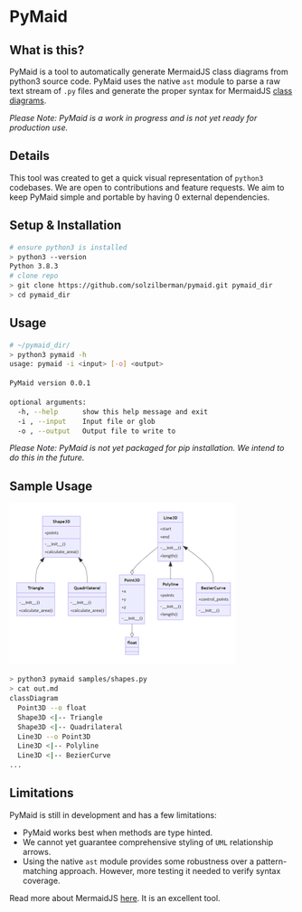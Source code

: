 # PyMaid

## What is this?
PyMaid is a tool to automatically generate MermaidJS class diagrams from python3 source code. PyMaid uses the native `ast` module to parse a raw text stream of `.py` files and generate the proper syntax for MermaidJS [class diagrams](https://mermaid.js.org/syntax/classDiagram.html). 

*Please Note: PyMaid is a work in progress and is not yet ready for production use.* 

## Details
This tool was created to get a quick visual representation of `python3` codebases. We are open to contributions and feature requests. We aim to keep PyMaid simple and portable by having 0 external dependencies. 

## Setup & Installation
```bash
# ensure python3 is installed
> python3 --version
Python 3.8.3
# clone repo
> git clone https://github.com/solzilberman/pymaid.git pymaid_dir
> cd pymaid_dir
```

## Usage
```bash
# ~/pymaid_dir/
> python3 pymaid -h
usage: pymaid -i <input> [-o] <output>

PyMaid version 0.0.1

optional arguments:
  -h, --help      show this help message and exit
  -i , --input    Input file or glob
  -o , --output   Output file to write to
```
*Please Note: PyMaid is not yet packaged for pip installation. We intend to do this in the future.*

## Sample Usage

![](samples/shapes.png)  
```bash
> python3 pymaid samples/shapes.py
> cat out.md
classDiagram
  Point3D --o float
  Shape3D <|-- Triangle
  Shape3D <|-- Quadrilateral
  Line3D --o Point3D
  Line3D <|-- Polyline
  Line3D <|-- BezierCurve
... 
```

## Limitations
PyMaid is still in development and has a few limitations:
- PyMaid works best when methods are type hinted.
- We cannot yet guarantee comprehensive styling of `UML` relationship arrows.
- Using the native `ast` module provides some robustness over a pattern-matching approach. However, more testing it needed to verify syntax coverage.

Read more about MermaidJS [here](https://mermaid.js.org/). It is an excellent tool.